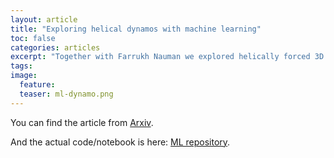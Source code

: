 ```yaml
---
layout: article
title: "Exploring helical dynamos with machine learning"
toc: false
categories: articles
excerpt: "Together with Farrukh Nauman we explored helically forced 3D magnetohydrodynamic turbulence simulations with ensemble machine learning techniques."
tags: 
image:
  feature: 
  teaser: ml-dynamo.png
---
```



You can find the article from [Arxiv](https://arxiv.org/abs/1905.08193).

And the actual code/notebook is here: [ML repository](https://github.com/fnauman/ML_alpha2).


